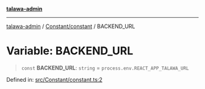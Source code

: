 [**talawa-admin**](../../../README.md)

***

[talawa-admin](../../../README.md) / [Constant/constant](../README.md) / BACKEND\_URL

# Variable: BACKEND\_URL

> `const` **BACKEND\_URL**: `string` = `process.env.REACT_APP_TALAWA_URL`

Defined in: [src/Constant/constant.ts:2](https://github.com/gautam-divyanshu/talawa-admin/blob/334f0f7773e45df65600a1da08d00c41806347e4/src/Constant/constant.ts#L2)
